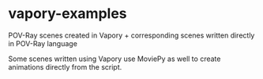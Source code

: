 # vapory-examples
POV-Ray scenes created in Vapory + corresponding scenes written directly in POV-Ray language

Some scenes written using Vapory use MoviePy as well to create animations directly from the script.
